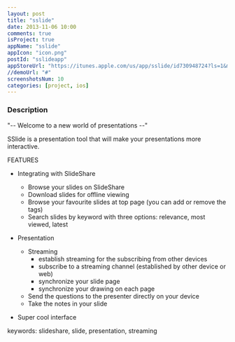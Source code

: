 ```yaml
---
layout: post
title: "sslide"
date: 2013-11-06 10:00
comments: true
isProject: true
appName: "sslide"
appIcon: "icon.png"
postId: "sslideapp"
appStoreUrl: "https://itunes.apple.com/us/app/sslide/id730948724?ls=1&mt=8"
//demoUrl: "#"
screenshotsNum: 10
categories: [project, ios]
---
```



### Description
"-- Welcome to a new world of presentations --"

SSlide is a presentation tool that will make your presentations more interactive.


FEATURES

+ Integrating with SlideShare
  * Browse your slides on SlideShare
  * Download slides for offline viewing
  * Browse your favourite slides at top page (you can add or remove the tags)
  * Search slides by keyword with three options: relevance, most viewed, latest

+ Presentation
  * Streaming
    * establish streaming for the subscribing from other devices
    * subscribe to a streaming channel (established by other device or web)
    * synchronize your slide page
    * synchronize your drawing on each page
  * Send the questions to the presenter directly on your device
  * Take the notes in your slide

+ Super cool interface

keywords: slideshare, slide, presentation, streaming

